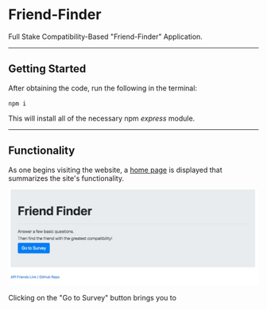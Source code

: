 # Friend-Finder
Full Stake Compatibility-Based "Friend-Finder" Application.

---

## Getting Started

After obtaining the code, run the following in the terminal:
```
npm i
```

This will install all of the necessary npm *express* module.

---

## Functionality

As one begins visiting the website, a [home page](https://afternoon-retreat-36292.herokuapp.com/) is displayed that summarizes the site's functionality.

![home-page](/images/imgOne.jpeg)

Clicking on the "Go to Survey" button brings you to 




